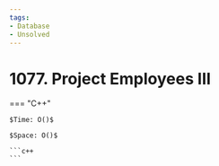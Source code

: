 ```yaml
---
tags:
- Database
- Unsolved
---
```



# 1077. Project Employees III

=== "C++"

    $Time: O()$

    $Space: O()$

    ```c++
    ```